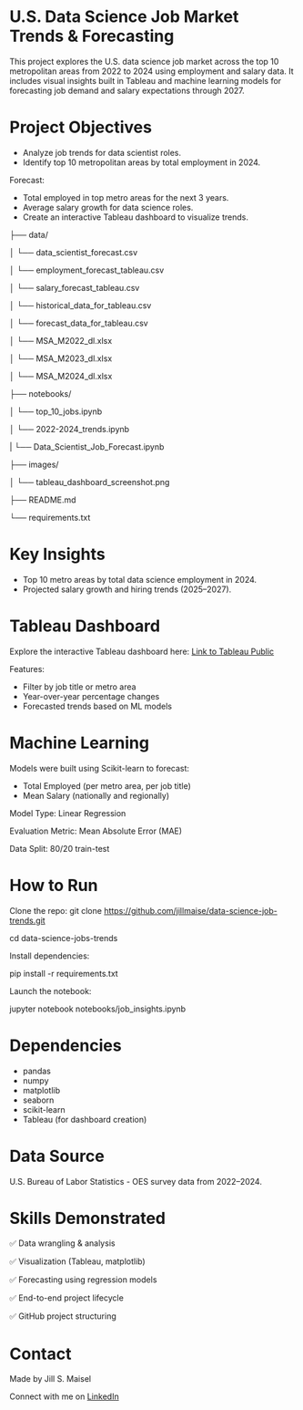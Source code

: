 # U.S. Data Science Job Market Trends & Forecasting

This project explores the U.S. data science job market across the top 10 metropolitan areas from 2022 to 2024 using employment and salary data. It includes visual insights built in Tableau and machine learning models for forecasting job demand and salary expectations through 2027.

# Project Objectives

* Analyze job trends for data scientist roles.
* Identify top 10 metropolitan areas by total employment in 2024.


Forecast:
* Total employed in top metro areas for the next 3 years.
* Average salary growth for data science roles.
* Create an interactive Tableau dashboard to visualize trends.


├── data/


│      └── data_scientist_forecast.csv


│      └── employment_forecast_tableau.csv


│      └── salary_forecast_tableau.csv


│      └── historical_data_for_tableau.csv


│      └── forecast_data_for_tableau.csv


│      └── MSA_M2022_dl.xlsx


│      └── MSA_M2023_dl.xlsx


│      └── MSA_M2024_dl.xlsx


├── notebooks/


│      └── top_10_jobs.ipynb


│      └── 2022-2024_trends.ipynb


|      └── Data_Scientist_Job_Forecast.ipynb


├── images/


│      └── tableau_dashboard_screenshot.png


├── README.md


└── requirements.txt


# Key Insights

* Top 10 metro areas by total data science employment in 2024.
* Projected salary growth and hiring trends (2025–2027).

# Tableau Dashboard

Explore the interactive Tableau dashboard here: [Link to Tableau Public](https://public.tableau.com/views/DataScienceJobTrends_17533306711200/MetroEmploymentForecast?:language=en-US&publish=yes&:sid=&:redirect=auth&:display_count=n&:origin=viz_share_link)


Features:
* Filter by job title or metro area
* Year-over-year percentage changes
* Forecasted trends based on ML models

# Machine Learning

Models were built using Scikit-learn to forecast:
* Total Employed (per metro area, per job title)
* Mean Salary (nationally and regionally)


Model Type: Linear Regression


Evaluation Metric: Mean Absolute Error (MAE)


Data Split: 80/20 train-test

# How to Run

Clone the repo:
git clone https://github.com/jillmaise/data-science-job-trends.git


cd data-science-jobs-trends

Install dependencies:


pip install -r requirements.txt

Launch the notebook:


jupyter notebook notebooks/job_insights.ipynb

# Dependencies

* pandas
* numpy
* matplotlib
* seaborn
* scikit-learn
* Tableau (for dashboard creation)

# Data Source

U.S. Bureau of Labor Statistics - OES survey data from 2022–2024.

# Skills Demonstrated

✅ Data wrangling & analysis


✅ Visualization (Tableau, matplotlib)


✅ Forecasting using regression models


✅ End-to-end project lifecycle


✅ GitHub project structuring

# Contact

Made by Jill S. Maisel


Connect with me on [LinkedIn](https://www.linkedin.com/in/jill-maisel/)

